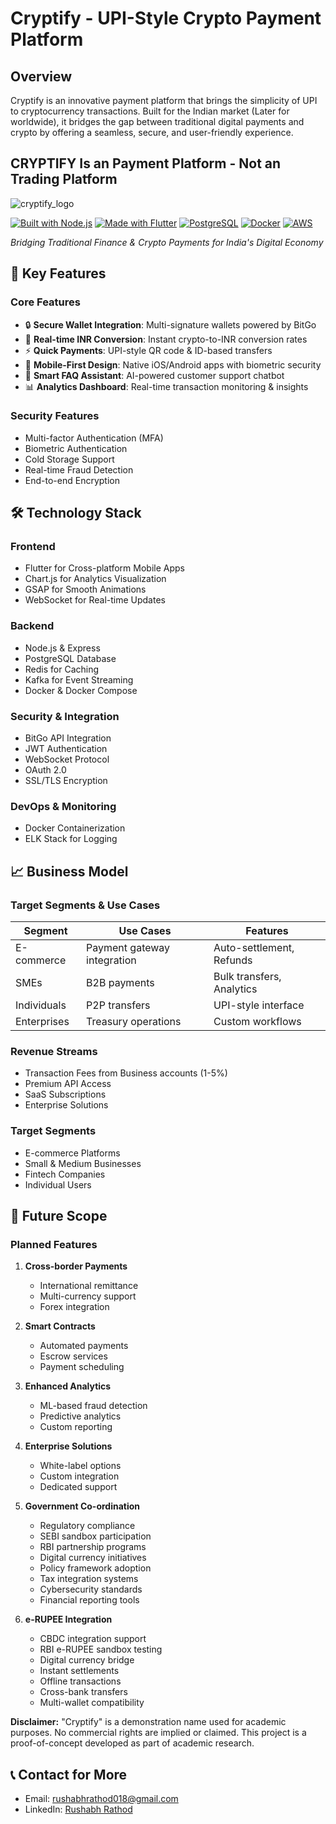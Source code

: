 # Cryptify - UPI-Style Crypto Payment Platform

## Overview
Cryptify is an innovative payment platform that brings the simplicity of UPI to cryptocurrency transactions. Built for the Indian market (Later for worldwide), it bridges the gap between traditional digital payments and crypto by offering a seamless, secure, and user-friendly experience.

## **CRYPTIFY Is an Payment Platform - Not an Trading Platform** 

![cryptify_logo](https://github.com/user-attachments/assets/c9a50216-06b6-4631-b40e-6e62cacd6aab)

[![Built with Node.js](https://img.shields.io/badge/Node.js-43853D?style=for-the-badge&logo=node.js&logoColor=white)](https://nodejs.org/)
[![Made with Flutter](https://img.shields.io/badge/Flutter-02569B?style=for-the-badge&logo=flutter&logoColor=white)](https://flutter.dev)
[![PostgreSQL](https://img.shields.io/badge/PostgreSQL-316192?style=for-the-badge&logo=postgresql&logoColor=white)](https://www.postgresql.org/)
[![Docker](https://img.shields.io/badge/Docker-2CA5E0?style=for-the-badge&logo=docker&logoColor=white)](https://www.docker.com/)
[![AWS](https://img.shields.io/badge/Amazon_AWS-FF9900?style=for-the-badge&logo=amazonaws&logoColor=white)](https://www.aws.com/)


*Bridging Traditional Finance & Crypto Payments for India's Digital Economy*

## 🚀 Key Features

### Core Features
- 🔒 **Secure Wallet Integration**: Multi-signature wallets powered by BitGo
- 💸 **Real-time INR Conversion**: Instant crypto-to-INR conversion rates
- ⚡ **Quick Payments**: UPI-style QR code & ID-based transfers
- 📱 **Mobile-First Design**: Native iOS/Android apps with biometric security
- 🤖 **Smart FAQ Assistant**: AI-powered customer support chatbot
- 📊 **Analytics Dashboard**: Real-time transaction monitoring & insights

### Security Features
- Multi-factor Authentication (MFA)
- Biometric Authentication
- Cold Storage Support
- Real-time Fraud Detection
- End-to-end Encryption

## 🛠 Technology Stack

### Frontend
- Flutter for Cross-platform Mobile Apps
- Chart.js for Analytics Visualization
- GSAP for Smooth Animations
- WebSocket for Real-time Updates

### Backend
- Node.js & Express
- PostgreSQL Database
- Redis for Caching
- Kafka for Event Streaming
- Docker & Docker Compose

### Security & Integration
- BitGo API Integration
- JWT Authentication
- WebSocket Protocol
- OAuth 2.0
- SSL/TLS Encryption

### DevOps & Monitoring
- Docker Containerization
- ELK Stack for Logging

## 📈 Business Model

### Target Segments & Use Cases

| Segment | Use Cases | Features |
|---------|-----------|----------|
| E-commerce | Payment gateway integration | Auto-settlement, Refunds |
| SMEs | B2B payments | Bulk transfers, Analytics |
| Individuals | P2P transfers | UPI-style interface |
| Enterprises | Treasury operations | Custom workflows |


### Revenue Streams
- Transaction Fees from Business accounts (1-5%)
- Premium API Access
- SaaS Subscriptions
- Enterprise Solutions

### Target Segments
- E-commerce Platforms
- Small & Medium Businesses
- Fintech Companies
- Individual Users

## 🎯 Future Scope

### Planned Features
1. **Cross-border Payments**
   - International remittance
   - Multi-currency support
   - Forex integration

2. **Smart Contracts**
   - Automated payments
   - Escrow services
   - Payment scheduling

3. **Enhanced Analytics**
   - ML-based fraud detection
   - Predictive analytics
   - Custom reporting

4. **Enterprise Solutions**
   - White-label options
   - Custom integration
   - Dedicated support

5. **Government Co-ordination**
    - Regulatory compliance
    - SEBI sandbox participation
    - RBI partnership programs
    - Digital currency initiatives
    - Policy framework adoption
    - Tax integration systems
    - Cybersecurity standards
    - Financial reporting tools

6. **e-RUPEE Integration**
    - CBDC integration support
    - RBI e-RUPEE sandbox testing
    - Digital currency bridge
    - Instant settlements
    - Offline transactions
    - Cross-bank transfers
    - Multi-wallet compatibility

**Disclaimer:** "Cryptify" is a demonstration name used for academic purposes. No commercial rights are implied or claimed. This project is a proof-of-concept developed as part of academic research.

## 📞 Contact for More
- Email: rushabhrathod018@gmail.com
- LinkedIn: [Rushabh Rathod](https://www.linkedin.com/in/rushabhrathod018/)

